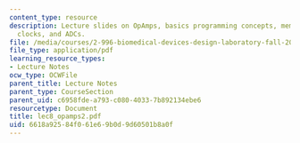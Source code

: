 ```yaml
---
content_type: resource
description: Lecture slides on OpAmps, basics programming concepts, memory organization,
  clocks, and ADCs.
file: /media/courses/2-996-biomedical-devices-design-laboratory-fall-2007/6618a92584f061e69b0d9d60501b8a0f_lec8_opamps2.pdf
file_type: application/pdf
learning_resource_types:
- Lecture Notes
ocw_type: OCWFile
parent_title: Lecture Notes
parent_type: CourseSection
parent_uid: c6958fde-a793-c080-4033-7b892134ebe6
resourcetype: Document
title: lec8_opamps2.pdf
uid: 6618a925-84f0-61e6-9b0d-9d60501b8a0f
---
```

